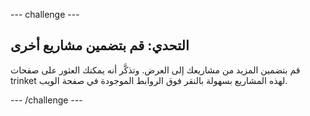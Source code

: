 --- challenge ---

## التحدي: قم بتضمين مشاريع أخرى

قم بتضمين المزيد من مشاريعك إلى العرض. وتذكَّر أنه يمكنك العثور على صفحات trinket لهذه المشاريع بسهولة بالنقر فوق الروابط الموجودة في صفحة الويب.

--- /challenge ---